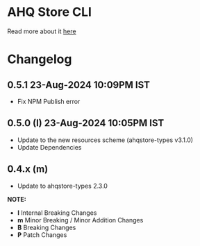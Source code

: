 # AHQ Store CLI

Read more about it [here](https://ahqstore.github.io)

# Changelog

## 0.5.1 23-Aug-2024 10:09PM IST

- Fix NPM Publish error

## 0.5.0 **(I)** 23-Aug-2024 10:05PM IST

- Update to the new resources scheme (ahqstore-types v3.1.0)
- Update Dependencies

## 0.4.x **(m)**

- Update to ahqstore-types 2.3.0

**NOTE:**

- **I** Internal Breaking Changes
- **m** Minor Breaking / Minor Addition Changes
- **B** Breaking Changes
- **P** Patch Changes
